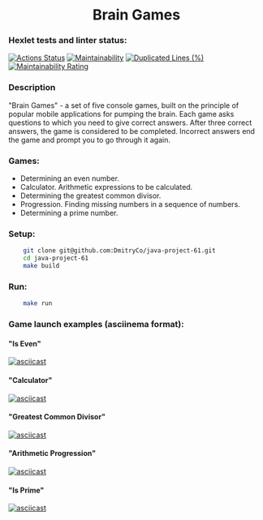 # <h1 align="center">Brain Games</h1>
### Hexlet tests and linter status:
[![Actions Status](https://github.com/DmitryCo/java-project-61/actions/workflows/hexlet-check.yml/badge.svg)](https://github.com/DmitryCo/java-project-61/actions)
[![Maintainability](https://api.codeclimate.com/v1/badges/bbc5e74e07e9f42af423/maintainability)](https://codeclimate.com/github/DmitryCo/java-project-61/maintainability)
[![Duplicated Lines (%)](https://sonarcloud.io/api/project_badges/measure?project=DmitryCo_java-project-61&metric=duplicated_lines_density)](https://sonarcloud.io/summary/new_code?id=DmitryCo_java-project-61)
[![Maintainability Rating](https://sonarcloud.io/api/project_badges/measure?project=DmitryCo_java-project-61&metric=sqale_rating)](https://sonarcloud.io/summary/new_code?id=DmitryCo_java-project-61)


### Description
"Brain Games" - a set of five console games, built on the principle of popular mobile applications for pumping the brain. Each game asks questions to which you need to give correct answers. After three correct answers, the game is considered to be completed. Incorrect answers end the game and prompt you to go through it again.
### Games:
* Determining an even number.
* Calculator. Arithmetic expressions to be calculated.
* Determining the greatest common divisor.
* Progression. Finding missing numbers in a sequence of numbers.
* Determining a prime number.

### Setup:
```bash
    git clone git@github.com:DmitryCo/java-project-61.git
    cd java-project-61
    make build
```

### Run:
```bash
    make run
```

### Game launch examples (asciinema format):
#### "Is Even"
[![asciicast](https://asciinema.org/a/589Bo3ZFHtDRtK91oSDjCLIeZ.svg)](https://asciinema.org/a/589Bo3ZFHtDRtK91oSDjCLIeZ)
#### "Calculator"
[![asciicast](https://asciinema.org/a/AM2ikNStqKXjnKLvYIq3POHk0.svg)](https://asciinema.org/a/AM2ikNStqKXjnKLvYIq3POHk0)
#### "Greatest Common Divisor"
[![asciicast](https://asciinema.org/a/jeaKaeQmt3FQSIpDmoTliwBIF.svg)](https://asciinema.org/a/jeaKaeQmt3FQSIpDmoTliwBIF)
#### "Arithmetic Progression"
[![asciicast](https://asciinema.org/a/cDVTmppuv4PAKeLhCQt0rgouH.svg)](https://asciinema.org/a/cDVTmppuv4PAKeLhCQt0rgouH)
#### "Is Prime"
[![asciicast](https://asciinema.org/a/qgZdA6M6btavFURH0zsNfVrTf.svg)](https://asciinema.org/a/qgZdA6M6btavFURH0zsNfVrTf)